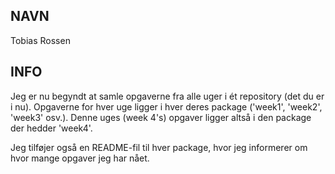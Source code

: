## NAVN

Tobias Rossen

## INFO
Jeg er nu begyndt at samle opgaverne fra alle uger i ét repository (det du er i nu). Opgaverne for hver uge ligger i hver deres package
('week1', 'week2', 'week3' osv.). Denne uges (week 4's) opgaver ligger altså i den package der hedder 'week4'. 

Jeg tilføjer også en README-fil til hver package, hvor jeg informerer om hvor mange opgaver jeg har nået. 




